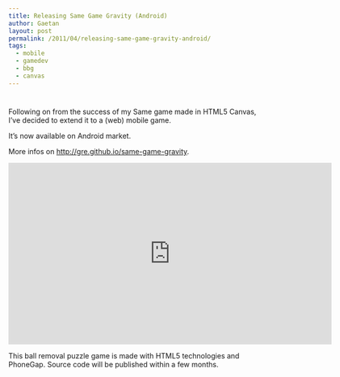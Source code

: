 ```yaml
---
title: Releasing Same Game Gravity (Android)
author: Gaetan
layout: post
permalink: /2011/04/releasing-same-game-gravity-android/
tags:
  - mobile
  - gamedev
  - bbg
  - canvas
---
```

# 

Following on from the success of my Same game made in HTML5 Canvas, I’ve decided to extend it to a (web) mobile game.

It’s now available on Android market.

More infos on <http://gre.github.io/same-game-gravity>.

<iframe width="640" height="360" src="http://www.youtube.com/embed/Qyd69g9hmIY?feature=player_embedded" frameborder="0" allowfullscreen></iframe>

This ball removal puzzle game is made with HTML5 technologies and PhoneGap. Source code will be published within a few months.
